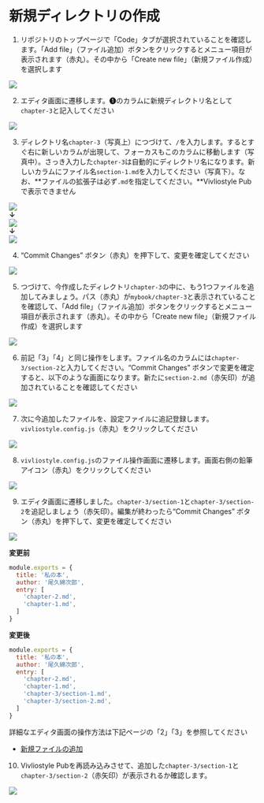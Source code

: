 # 新規ディレクトリの作成


1. リポジトリのトップページで「Code」タブが選択されていることを確認します。「Add file」（ファイル追加）ボタンをクリックするとメニュー項目が表示されます（赤丸）。その中から「Create new file」（新規ファイル作成）を選択します

![ ](images/directory-operations/create-a-new-directory/fig-1.png)

2. エディタ画面に遷移します。❶のカラムに新規ディレクトリ名として`chapter-3`と記入してください

![ ](images/directory-operations/create-a-new-directory/fig-2.png)

3. ディレクトリ名`chapter-3`（写真上）につづけて、`/`を入力します。するとすぐ右に新しいカラムが出現して、フォーカスもこのカラムに移動します（写真中）。さっき入力した`chapter-3`は自動的にディレクトリ名になります。新しいカラムにファイル名`section-1.md`を入力してください（写真下）。なお、**ファイルの拡張子は必ず`.md`を指定してください。**Vivliostyle Pubで表示できません

![ ](images/directory-operations/create-a-new-directory/fig-3-1a.png)
<br/><span style="text-indent: 250px;">**↓**</span><br/>
![ ](images/directory-operations/create-a-new-directory/fig-3-2a.png)
<br/>**↓**<br/>
![ ](images/directory-operations/create-a-new-directory/fig-3-3a.png)

4. “Commit Changes” ボタン（赤丸）を押下して、変更を確定してください

![ ](images/directory-operations/create-a-new-directory/fig-4.png)


5. つづけて、今作成したディレクトリ`chapter-3`の中に、もう1つファイルを追加してみましょう。パス（赤丸）が`mybook/chapter-3`と表示されていることを確認して、「Add file」（ファイル追加）ボタンをクリックするとメニュー項目が表示されます（赤丸）。その中から「Create new file」（新規ファイル作成）を選択します

![ ](images/directory-operations/create-a-new-directory/fig-5.png)

6. 前記「3」「4」と同じ操作をします。ファイル名のカラムには`chapter-3/section-2`と入力してください。“Commit Changes” ボタンで変更を確定すると、以下のような画面になります。新たに`section-2.md`（赤矢印）が追加されていることを確認してください

![ ](images/directory-operations/create-a-new-directory/fig-6.png)

7. 次に今追加したファイルを、設定ファイルに追記登録します。`vivliostyle.config.js`（赤丸）をクリックしてください

![ ](images/directory-operations/create-a-new-directory/fig-7.png)

8. `vivliostyle.config.js`のファイル操作画面に遷移します。画面右側の鉛筆アイコン（赤丸）をクリックしてください

![ ](images/directory-operations/create-a-new-directory/fig-8.png)

9. エディタ画面に遷移しました。`chapter-3/section-1`と`chapter-3/section-2`を追記しましょう（赤矢印）。編集が終わったら“Commit Changes” ボタン（赤丸）を押下して、変更を確定してください

![ ](images/directory-operations/create-a-new-directory/fig-9.png)

**変更前**
```js
module.exports = {
  title: '私の本',
  author: '尾久綿次郎',
  entry: [
    'chapter-2.md',
    'chapter-1.md',
  ]
}
```

**変更後**
```js
module.exports = {
  title: '私の本',
  author: '尾久綿次郎',
  entry: [
    'chapter-2.md',
    'chapter-1.md',
    'chapter-3/section-1.md',
    'chapter-3/section-2.md',
  ]
}
```
詳細なエディタ画面の操作方法は下記ページの「2」「3」を参照してください

- [新規ファイルの追加](/ja/file-operation/adding-a-new-file.md)


10. Vivliostyle Pubを再読み込みさせて、追加した`chapter-3/section-1`と`chapter-3/section-2`（赤矢印）が表示されるか確認します。

![ ](images/directory-operations/create-a-new-directory/fig-10.png)



